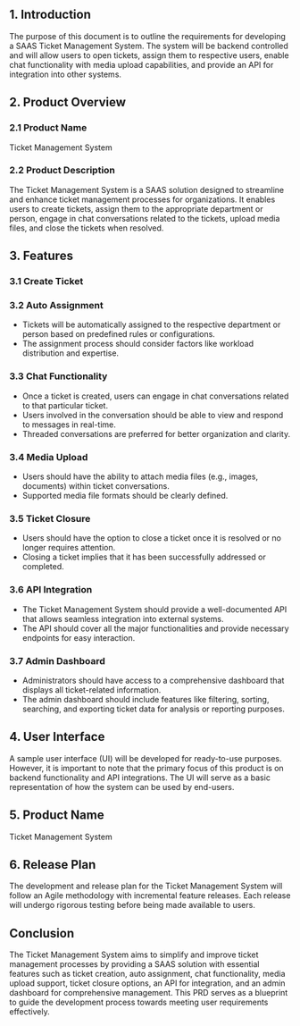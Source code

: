 

## 1. Introduction

The purpose of this document is to outline the requirements for developing a SAAS Ticket Management System. The system will be backend controlled and will allow users to open tickets, assign them to respective users, enable chat functionality with media upload capabilities, and provide an API for integration into other systems.

## 2. Product Overview

### 2.1 Product Name
Ticket Management System

### 2.2 Product Description
The Ticket Management System is a SAAS solution designed to streamline and enhance ticket management processes for organizations. It enables users to create tickets, assign them to the appropriate department or person, engage in chat conversations related to the tickets, upload media files, and close the tickets when resolved.

## 3. Features

### 3.1 Create Ticket



### 3.2 Auto Assignment
- Tickets will be automatically assigned to the respective department or person based on predefined rules or configurations.
- The assignment process should consider factors like workload distribution and expertise.

### 3.3 Chat Functionality
- Once a ticket is created, users can engage in chat conversations related to that particular ticket.
- Users involved in the conversation should be able to view and respond to messages in real-time.
- Threaded conversations are preferred for better organization and clarity.

### 3.4 Media Upload
- Users should have the ability to attach media files (e.g., images, documents) within ticket conversations.
- Supported media file formats should be clearly defined.

### 3.5 Ticket Closure
- Users should have the option to close a ticket once it is resolved or no longer requires attention.
- Closing a ticket implies that it has been successfully addressed or completed.

### 3.6 API Integration
- The Ticket Management System should provide a well-documented API that allows seamless integration into external systems.
- The API should cover all the major functionalities and provide necessary endpoints for easy interaction.

### 3.7 Admin Dashboard
- Administrators should have access to a comprehensive dashboard that displays all ticket-related information.
- The admin dashboard should include features like filtering, sorting, searching, and exporting ticket data for analysis or reporting purposes.

## 4. User Interface

A sample user interface (UI) will be developed for ready-to-use purposes. However, it is important to note that the primary focus of this product is on backend functionality and API integrations. The UI will serve as a basic representation of how the system can be used by end-users.

## 5. Product Name

Ticket Management System

## 6. Release Plan

The development and release plan for the Ticket Management System will follow an Agile methodology with incremental feature releases. Each release will undergo rigorous testing before being made available to users.

## Conclusion

The Ticket Management System aims to simplify and improve ticket management processes by providing a SAAS solution with essential features such as ticket creation, auto assignment, chat functionality, media upload support, ticket closure options, an API for integration, and an admin dashboard for comprehensive management. This PRD serves as a blueprint to guide the development process towards meeting user requirements effectively.
